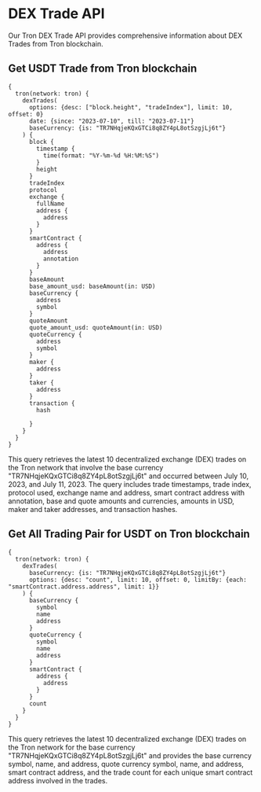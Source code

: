 # DEX Trade API

Our Tron DEX Trade API provides comprehensive information about DEX Trades from Tron blockchain.

## Get USDT Trade from Tron blockchain

```
{
  tron(network: tron) {
    dexTrades(
      options: {desc: ["block.height", "tradeIndex"], limit: 10, offset: 0}
      date: {since: "2023-07-10", till: "2023-07-11"}
      baseCurrency: {is: "TR7NHqjeKQxGTCi8q8ZY4pL8otSzgjLj6t"}
    ) {
      block {
        timestamp {
          time(format: "%Y-%m-%d %H:%M:%S")
        }
        height
      }
      tradeIndex
      protocol
      exchange {
        fullName
        address {
          address
        }
      }
      smartContract {
        address {
          address
          annotation
        }
      }
      baseAmount
      base_amount_usd: baseAmount(in: USD)
      baseCurrency {
        address
        symbol
      }
      quoteAmount
      quote_amount_usd: quoteAmount(in: USD)
      quoteCurrency {
        address
        symbol
      }
      maker {
        address
      }
      taker {
        address
      }
      transaction {
        hash

      }
    }
  }
}
```

This query retrieves the latest 10 decentralized exchange (DEX) trades on the Tron network that involve the base currency "TR7NHqjeKQxGTCi8q8ZY4pL8otSzgjLj6t" and occurred between July 10, 2023, and July 11, 2023. The query includes trade timestamps, trade index, protocol used, exchange name and address, smart contract address with annotation, base and quote amounts and currencies, amounts in USD, maker and taker addresses, and transaction hashes.

## Get All Trading Pair for USDT on Tron blockchain

```
{
  tron(network: tron) {
    dexTrades(
      baseCurrency: {is: "TR7NHqjeKQxGTCi8q8ZY4pL8otSzgjLj6t"}
      options: {desc: "count", limit: 10, offset: 0, limitBy: {each: "smartContract.address.address", limit: 1}}
    ) {
      baseCurrency {
        symbol
        name
        address
      }
      quoteCurrency {
        symbol
        name
        address
      }
      smartContract {
        address {
          address
        }
      }
      count
    }
  }
}
```

This query retrieves the latest 10 decentralized exchange (DEX) trades on the Tron network for the base currency "TR7NHqjeKQxGTCi8q8ZY4pL8otSzgjLj6t" and provides the base currency symbol, name, and address, quote currency symbol, name, and address, smart contract address, and the trade count for each unique smart contract address involved in the trades.

